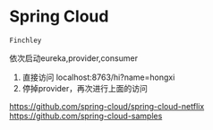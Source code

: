 # Spring Cloud
`Finchley`

依次启动eureka,provider,consumer
1. 直接访问 localhost:8763/hi?name=hongxi
1. 停掉provider，再次进行上面的访问

https://github.com/spring-cloud/spring-cloud-netflix
https://github.com/spring-cloud-samples